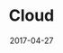 ---
title: Cloud
date: '2017-04-27'
thumb_image: images/mar-2yo/cloud.jpg
thumb_image_alt: Cloud
image: images/mar-2yo/cloud.jpg
image_alt: Cloud
template: project
---	